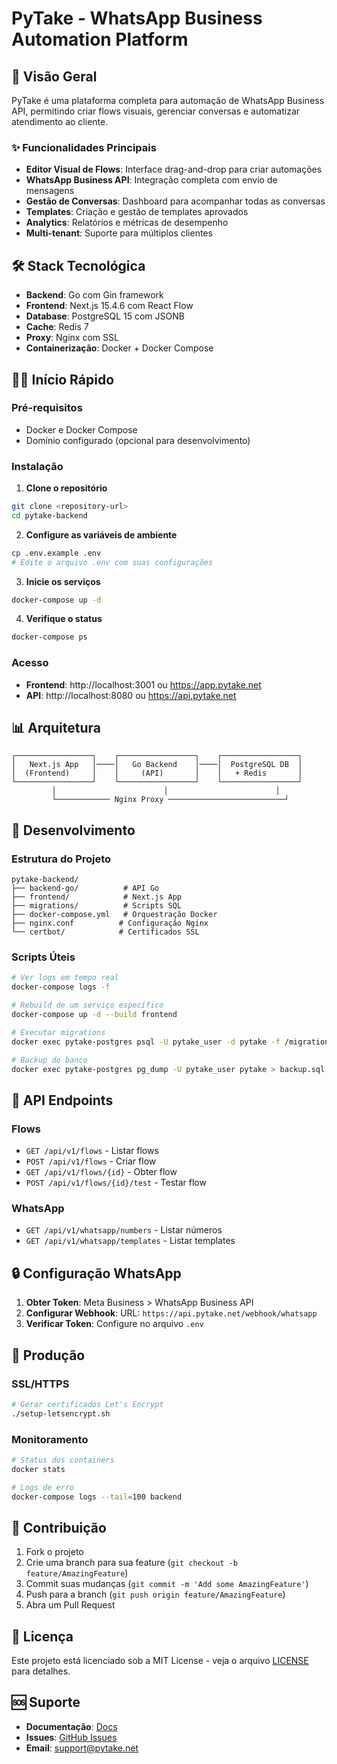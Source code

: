 # PyTake - WhatsApp Business Automation Platform

## 🚀 Visão Geral

PyTake é uma plataforma completa para automação de WhatsApp Business API, permitindo criar flows visuais, gerenciar conversas e automatizar atendimento ao cliente.

### ✨ Funcionalidades Principais

- **Editor Visual de Flows**: Interface drag-and-drop para criar automações
- **WhatsApp Business API**: Integração completa com envio de mensagens
- **Gestão de Conversas**: Dashboard para acompanhar todas as conversas
- **Templates**: Criação e gestão de templates aprovados
- **Analytics**: Relatórios e métricas de desempenho
- **Multi-tenant**: Suporte para múltiplos clientes

## 🛠 Stack Tecnológica

- **Backend**: Go com Gin framework
- **Frontend**: Next.js 15.4.6 com React Flow
- **Database**: PostgreSQL 15 com JSONB
- **Cache**: Redis 7
- **Proxy**: Nginx com SSL
- **Containerização**: Docker + Docker Compose

## 🏃‍♂️ Início Rápido

### Pré-requisitos
- Docker e Docker Compose
- Domínio configurado (opcional para desenvolvimento)

### Instalação

1. **Clone o repositório**
```bash
git clone <repository-url>
cd pytake-backend
```

2. **Configure as variáveis de ambiente**
```bash
cp .env.example .env
# Edite o arquivo .env com suas configurações
```

3. **Inicie os serviços**
```bash
docker-compose up -d
```

4. **Verifique o status**
```bash
docker-compose ps
```

### Acesso
- **Frontend**: http://localhost:3001 ou https://app.pytake.net
- **API**: http://localhost:8080 ou https://api.pytake.net

## 📊 Arquitetura

```
┌─────────────────┐    ┌─────────────────┐    ┌─────────────────┐
│   Next.js App   │────│   Go Backend    │────│  PostgreSQL DB  │
│  (Frontend)     │    │     (API)       │    │   + Redis       │
└─────────────────┘    └─────────────────┘    └─────────────────┘
         │                        │                        │
         └──────────── Nginx Proxy ──────────────────────────┘
```

## 🔧 Desenvolvimento

### Estrutura do Projeto

```
pytake-backend/
├── backend-go/          # API Go
├── frontend/            # Next.js App
├── migrations/          # Scripts SQL
├── docker-compose.yml   # Orquestração Docker
├── nginx.conf          # Configuração Nginx
└── certbot/            # Certificados SSL
```

### Scripts Úteis

```bash
# Ver logs em tempo real
docker-compose logs -f

# Rebuild de um serviço específico
docker-compose up -d --build frontend

# Executar migrations
docker exec pytake-postgres psql -U pytake_user -d pytake -f /migrations/script.sql

# Backup do banco
docker exec pytake-postgres pg_dump -U pytake_user pytake > backup.sql
```

## 📡 API Endpoints

### Flows
- `GET /api/v1/flows` - Listar flows
- `POST /api/v1/flows` - Criar flow
- `GET /api/v1/flows/{id}` - Obter flow
- `POST /api/v1/flows/{id}/test` - Testar flow

### WhatsApp
- `GET /api/v1/whatsapp/numbers` - Listar números
- `GET /api/v1/whatsapp/templates` - Listar templates

## 🔒 Configuração WhatsApp

1. **Obter Token**: Meta Business > WhatsApp Business API
2. **Configurar Webhook**: URL: `https://api.pytake.net/webhook/whatsapp`
3. **Verificar Token**: Configure no arquivo `.env`

## 🚢 Produção

### SSL/HTTPS
```bash
# Gerar certificados Let's Encrypt
./setup-letsencrypt.sh
```

### Monitoramento
```bash
# Status dos containers
docker stats

# Logs de erro
docker-compose logs --tail=100 backend
```

## 🤝 Contribuição

1. Fork o projeto
2. Crie uma branch para sua feature (`git checkout -b feature/AmazingFeature`)
3. Commit suas mudanças (`git commit -m 'Add some AmazingFeature'`)
4. Push para a branch (`git push origin feature/AmazingFeature`)
5. Abra um Pull Request

## 📝 Licença

Este projeto está licenciado sob a MIT License - veja o arquivo [LICENSE](LICENSE) para detalhes.

## 🆘 Suporte

- **Documentação**: [Docs](https://docs.pytake.net)
- **Issues**: [GitHub Issues](https://github.com/your-org/pytake-backend/issues)
- **Email**: support@pytake.net